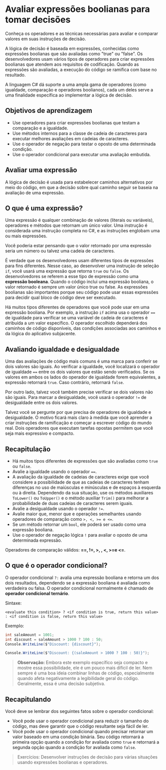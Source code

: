 # Avaliar expressões boolianas para tomar decisões

Conheça os operadores e as técnicas necessárias para avaliar e comparar valores em suas instruções de decisão.

A lógica de decisão é baseada em expressões, conhecidas como expressões boolianas que são avaliadas como "true" ou "false". Os desenvolvedores usam vários tipos de operadores para criar expressões boolianas que atendem aos requisitos de codificação. Quando as expressões são avaliadas, a execução do código se ramifica com base no resultado.

A linguagem C# dá suporte a uma ampla gama de operadores (como igualdade, comparação e operadores boolianos), cada um deles serve a uma finalidade específica ao implementar a lógica de decisão.

## Objetivos de aprendizagem

- Use operadores para criar expressões boolianas que testam a comparação e a igualdade.
- Use métodos internos para a classe de cadeia de caracteres para executar melhores avaliações em cadeias de caracteres.
- Use o operador de negação para testar o oposto de uma determinada condição.
- Use o operador condicional para executar uma avaliação embutida.

## Avaliar uma expressão

A lógica de decisão é usada para estabelecer caminhos alternativos por meio do código, em que a decisão sobre qual caminho seguir se baseia na avaliação de uma expressão.

## O que é uma expressão?

Uma expressão é qualquer combinação de valores (literais ou variáveis), operadores e métodos que retornam um único valor. Uma instrução é considerada uma instrução completa no C#, e as instruções englobam uma ou mais expressões.

Você poderia estar pensando que o valor retornado por uma expressão seria um número ou talvez uma cadeia de caracteres.

É verdade que os desenvolvedores usam diferentes tipos de expressões para fins diferentes. Nesse caso, ao desenvolver uma instrução de seleção `if`, você usará uma expressão que retorna `true` ou `false`. Os desenvolvedores se referem a esse tipo de expressão como uma **expressão booleana**. Quando o código inclui uma expressão booliana, o valor retornado é sempre um valor único true ou false. As expressões boolianas são importantes porque seu código pode usar essas expressões para decidir qual bloco de código deve ser executado.

Há muitos tipos diferentes de operadores que você pode usar em uma expressão booliana. Por exemplo, a instrução `if` acima usa o operador `==` de igualdade para verificar se uma variável de cadeia de caracteres é atribuída a um valor específico. O operador escolhido dependerá dos caminhos de código disponíveis, das condições associadas aos caminhos e da lógica do aplicativo subjacente.

## Avaliando igualdade e desigualdade

Uma das avaliações de código mais comuns é uma marca para conferir se dois valores são iguais.
Ao verificar a igualdade, você localizará o operador de igualdade `==` entre os dois valores que estão sendo verificados. Se os valores em ambos os lados do operador de igualdade forem equivalentes, a expressão retornará `true`. Caso contrário, retornará `false`.

Por outro lado, talvez você também precise verificar se dois valores não são iguais. Para marcar a desigualdade, você usará o operador `!=` de desigualdade entre os dois valores.

Talvez você se pergunte por que precisa de operadores de igualdade e desigualdade. O motivo ficará mais claro à medida que você aprender a criar instruções de ramificação e começar a escrever código do mundo real. Dois operadores que executam tarefas opostas permitem que você seja mais expressivo e compacto.

## Recapitulação

- Há muitos tipos diferentes de expressões que são avaliadas como `true` ou `false`.
- Avalie a igualdade usando o operador `==`.
- A avaliação da igualdade de cadeias de caracteres exige que você considere a possibilidade de que as cadeias de caracteres tenham diferenças no uso de maiúsculas e minúsculas e de espaços à esquerda ou à direita. Dependendo da sua situação, use os métodos auxiliares `ToLower()` ou `ToUpper()` e o método auxiliar `Trim()` para melhorar a probabilidade de duas cadeias de caracteres serem iguais.
- Avalie a desigualdade usando o operador `!=`.
- Avalie maior que, menor que e operações semelhantes usando operadores de comparação como `>, <, >= e <=`.
- Se um método retornar um `bool`, ele poderá ser usado como uma expressão booliana.
- Use o operador de negação lógica `!` para avaliar o oposto de uma determinada expressão.

Operadores de comparação válidos: **==, !=, >, , <, >=e <=**.

## O que é o operador condicional?

O operador condicional `?:` avalia uma expressão booliana e retorna um dos dois resultados, dependendo se a expressão booliana é avaliada como verdadeira ou falsa. O operador condicional normalmente é chamado de **operador condicional ternário**.

Sintaxe:

`<evaluate this condition> ? <if condition is true, return this value> : <if condition is false, return this value>`

Exemplo:

```csharp
int saleAmount = 1001;
int discount = saleAmount > 1000 ? 100 : 50;
Console.WriteLine($"Discount: {discount}");

Console.WriteLine($"Discount: {(saleAmount > 1000 ? 100 : 50)}");
```

> **Observação:** Embora este exemplo específico seja compacto e mostre essa possibilidade, ele é um pouco mais difícil de ler. Nem sempre é uma boa ideia combinar linhas de código, especialmente quando afeta negativamente a legibilidade geral do código. Geralmente, essa é uma decisão subjetiva.

## Recapitulando

Você deve se lembrar dos seguintes fatos sobre o operador condicional:

- Você pode usar o operador condicional para reduzir o tamanho do código, mas deve garantir que o código resultante seja fácil de ler.
- Você pode usar o operador condicional quando precisar retornar um valor baseado em uma condição binária. Seu código retornará a primeira opção quando a condição for avaliada como `true` e retornará a segunda opção quando a condição for avaliada como `false`.

> Exercícios: Desenvolver instruções de decisão para várias situações usando expressões boolianas e operadores.
